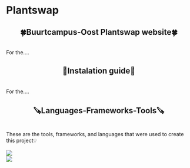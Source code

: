 # Plantswap

<h2 align="center"> 🍀Buurtcampus-Oost Plantswap website🍀</h2>
<br>
For the....

<h2 align="center"> </h2>



<h2 align="center"> 🔨Instalation guide🔨</h2>
<br>
For the....


<h2 align="center"> 🪚Languages-Frameworks-Tools🪚</h2>
<br>
These are the tools, frameworks, and languages that were used to create this project💡
<div>
 <br>
  <a href="//skillicons.dev">
    <img src="https://skillicons.dev/icons?i=html,css,javascript,github"><br>
    <img src="https://skillicons.dev/icons?i=vscode,svelte,figma">
  </a>
</div>
